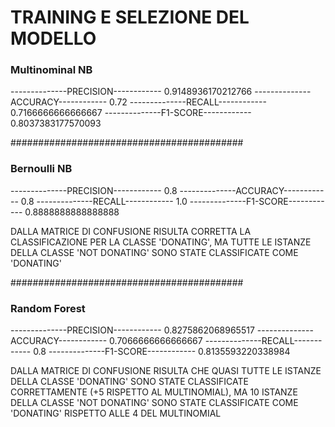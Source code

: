 #                                   TRAINING E SELEZIONE DEL MODELLO

###         Multinominal NB
--------------PRECISION------------
0.9148936170212766
--------------ACCURACY------------
0.72
--------------RECALL------------
0.7166666666666667
--------------F1-SCORE------------
0.8037383177570093

##########################################

###         Bernoulli NB

--------------PRECISION------------
0.8
--------------ACCURACY------------
0.8
--------------RECALL------------
1.0
--------------F1-SCORE------------
0.8888888888888888

DALLA MATRICE DI CONFUSIONE RISULTA CORRETTA LA CLASSIFICAZIONE
PER LA CLASSE 'DONATING', MA TUTTE LE ISTANZE DELLA CLASSE
'NOT DONATING' SONO STATE CLASSIFICATE COME 'DONATING'

##########################################

###          Random Forest

--------------PRECISION------------
0.8275862068965517
--------------ACCURACY------------
0.7066666666666667
--------------RECALL------------
0.8
--------------F1-SCORE------------
0.8135593220338984

DALLA MATRICE DI CONFUSIONE RISULTA CHE QUASI TUTTE LE ISTANZE
DELLA CLASSE 'DONATING' SONO STATE CLASSIFICATE CORRETTAMENTE (+5 RISPETTO AL MULTINOMIAL),
MA 10 ISTANZE DELLA CLASSE 'NOT DONATING' SONO STATE CLASSIFICATE COME 'DONATING' RISPETTO
ALLE 4 DEL MULTINOMIAL

